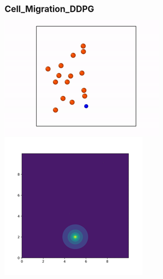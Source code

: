 # Cell_Migration_DDPG


![Cell Migration](./Migration.gif)            ![Concentration Field](./Concentration.gif)
